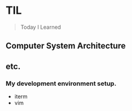 # TIL
> Today I Learned

## Computer System Architecture

## etc.
### My development environment setup.
- iterm
- vim
